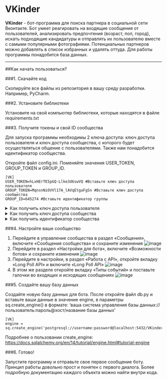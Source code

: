 # VKinder

**VKinder** - бот-программа для поиска партнера в социальной сети Вконтакте. Бот умеет реагировать на входящие сообщения от пользователей, анализировать предпочтения (возраст, пол, город), искать подходящие кандидатуры и отправлять их пользователю вместе с самыми популярными фотографиями. Потенциальных партнеров можно добавлять в список избранных и удалять оттуда. Для работы программы понадобится база данных.

------

##Как начать пользоваться?

###1. Скачайте код

Скопируйте все файлы из репозитория в вашу среду разработки. Например, PyCharm.

###2. Установите библиотеки

Установите на свой компьютер библиотеки, которые находятся в файле requirements.txt

###3. Получите токены и свой ID сообщества

Для запуска программы необходимы 2 ключа доступа: ключ доступа пользователя и ключ доступа сообщества, с которого будет осуществляться общение с пользователями. Также нам понадобится идентификатор сообщества.

Откройте файл config.ini. Поменяйте значения USER_TOKEN, GROUP_TOKEN и GROUP_ID.

```
[VK]
USER_TOKEN=hLxHErTE5pGQ-Llke3d6swVQ #Вставьте ключ доступа пользователя
GROUP_TOKEN=MqnsnNiOVVl17A_lAVqEtgaFgSn #Вставьте ключ доступа сообщества
GROUP_ID=645274 #Вставьте идентификатор группы
```

<details>
  <summary> Как получить ключ доступа пользователя</summary>
  
  1. Перейдите в среду разработчиков VK по ссылке https://dev.vk.com/
  2. Создайте приложение
  ![image](https://imgur.com/se4MzlZ)
  3. Укажите название сообщества и выберете «Standalone-приложение»
  ![image](https://imgur.com/oEF0tmM)
  4. Перейдите в настройки, включите Open API
  ![image](https://imgur.com/HUgE8OF)
  5. В поле «Адрес сайта» введите http://localhost
  ![image](https://imgur.com/wTAU8oy)
  6. В поле «Базовый домен» введите localhost
  ![image](https://imgur.com/VFNkUHI)
  7. Сохраните изменения
  8. Скопируйте ID приложения
  ![image](https://imgur.com/92giyev)
  9. В данную ссылку в параметр client_id вместо 1 вставьте ID вашего приложения:
  https://oauth.vk.com/authorize?client_id=1&display=page&redirect_uri=https://oauth.vk.com/blank.html&scope=stats.offline&response_type=token
  10. Перейдите по ссылке и сохраните из полученной адресной строки ваш токен пользователя
  ![image](https://imgur.com/lZPX8Ss)
  
  Подробнее про ключи доступа VK API: https://dev.vk.com/api/access-token/getting-started

------
  
</details>

<details>
  <summary> Как получить ключ доступа сообщества</summary>
  
  1. Для начала нужно иметь свое сообщество, которое и будет непосредственно осуществлять общение. Подробнее про создание сообщества: https://vk.com/faq18025
  2. Перейдите в настройки, в раздел «Работа с API»
  ![image](https://imgur.com/MKqtKO0)
  3. Нажмите «Создать ключ»
  ![image](https://imgur.com/1MfUQFU)
  4. Выберите необходимые права для ключа. В данном случае вам нужен доступ к управлению и сообщениям сообщества
  ![image](https://imgur.com/LOxhMXD)
  5. Сохраните созданный ключ доступа сообщества
  ![image](https://imgur.com/qSbE7Tc)
  
  Подробнее про ключи доступа VK API: https://dev.vk.com/api/access-token/getting-started
  
  ------
  
</details>

<details>
  <summary> Как получить идентификатор сообщества</summary>
  
  Откройте настройки сообщества и под полем «Адрес» найдите номер сообщества. Это и есть наш идентификатор сообщества
  ![image](https://imgur.com/GMgmeQs)
  
    ------
  
</details>

###4. Настройте ваше сообщество

1. Перейдите в управление сообщества в раздел «Сообщения», включите «Сообщения сообщества» и сохраните изменения
![image](https://imgur.com/QhCqVCG)
2. Перейдите в раздел «Настройки для бота», включите «Возможности ботов» и сохраните изменения
![image](https://imgur.com/dUDEyBS)
3. Перейдите в настройки, в раздел «Работа с API», откройте вкладку «Long Poll API» и включите «Long Poll API»
![image](https://imgur.com/CQ4Saeo)
4. В этом же разделе откройте вкладку «Типы событий» и поставьте галочки во входящих и исходящих сообщениях
![image](https://imgur.com/NqUGdWf)

###5. Создайте вашу базу данных

Создайте новую базу данных для бота. После откройте файл db.py и вставьте ваши данные в значение engine, в параметры sq.create_engine() в формате:
‘ваша система управления базы данных://пользователь:пароль@хост/название базы данных’
```
[VK]
engine = sq.create_engine('postgresql://username:password@localhost:5432/VKinder')
```

Подробнее о пользовании create_engine: https://docs.sqlalchemy.org/en/14/tutorial/engine.html#tutorial-engine

###6. Готово!

Запустите программу и отправьте свое первое сообщение боту. 
Принцип работы довольно прост и понятен с первого диалога. Более подробную документацию каждого объекта можно найти внутри кода. 
